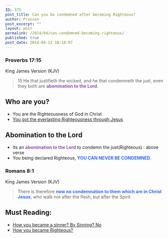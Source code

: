 ```yaml
---
ID: 375
post_title: Can you be condemned after becoming Righteous?
author: Praison
post_excerpt: ""
layout: post
permalink: /2014/04/can-condemned-becoming-righteous/
published: true
post_date: 2014-04-13 10:18:07
---
```

<div>
<h3>Proverbs 17:15</h3>
King James Version (KJV)

</div>
<div>
<blockquote>15 He that justifieth the wicked, and he that condemneth the just, even they both are <span style="color: #934db1;"><strong>abomination to the Lord</strong></span>.</blockquote>
<h2>Who are you?</h2>
<ul>
	<li>You are the Righteousness of God in Christ</li>
	<li><a title="Can we become UnRighteous after becoming Righteous?" href="http://biblerevelation.org/2014/04/10/can-we-become-unrighteous-after-becoming-righteous/" target="_blank" rel="noopener noreferrer">You got the everlasting Righteousness through Jesus</a></li>
</ul>
<h2>Abomination to the Lord</h2>
<ul>
	<li>Its an <span style="color: #934db1;"><strong>abomination to the Lord</strong></span> to condemn the just(Righteous) : above verse</li>
	<li>You being declared Righteous, <strong><span style="color: #3366ff;">YOU CAN NEVER BE CONDEMNED</span></strong>.</li>
</ul>
<div>
<h3>Romans 8:1</h3>
King James Version (KJV)

</div>
<div>
<blockquote>There is therefore <span style="color: #3366ff;"><strong>now no condemnation to them which are in Christ Jesus</strong></span>, who walk not after the flesh, but after the Spirit.</blockquote>
<h2>Must Reading:</h2>
<ul>
	<li><a title="How you became a Sinner? by Sinning? NO" href="http://biblerevelation.org/2014/03/27/how-you-became-a-sinner-by-sinning-no/">How you became a sinner? By Sinning? No</a></li>
	<li><a title="How you became Righteous?" href="http://biblerevelation.org/2014/04/10/how-you-became-righteous/">How you became Righteous?</a></li>
</ul>
</div>
</div>